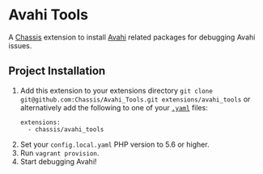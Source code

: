 # Avahi Tools
A [Chassis](https://github.com/Chassis/Chassis) extension to install [Avahi](https://www.avahi.org/) related packages for debugging Avahi issues.

## Project Installation
1. Add this extension to your extensions directory `git clone git@github.com:Chassis/Avahi_Tools.git extensions/avahi_tools` or alternatively add the following to one of your [`.yaml`](https://github.com/Chassis/Chassis/blob/master/config.yaml) files:
   ```
   extensions:
     - chassis/avahi_tools
   ```
2. Set your `config.local.yaml` PHP version to 5.6 or higher.
3. Run `vagrant provision`.
4. Start debugging Avahi!
